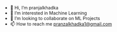 - 👋 Hi, I’m pranjalkhadka
- 👀 I’m interested in Machine Learning
- 💞️ I’m looking to collaborate on ML Projects
- 📫 How to reach me pranzalkhadka1@gmail.com

<!---
pranzalkhadka/pranzalkhadka is a ✨ special ✨ repository because its `README.md` (this file) appears on your GitHub profile.
You can click the Preview link to take a look at your changes.
--->
